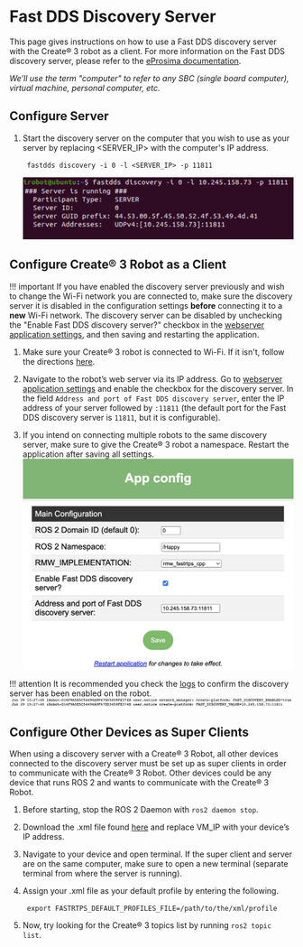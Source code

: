 # Fast DDS Discovery Server

This page gives instructions on how to use a Fast DDS discovery server with the Create® 3 robot as a client.
For more information on the Fast DDS discovery server, please refer to the [eProsima documentation](https://fast-dds.docs.eprosima.com/en/latest/fastdds/ros2/discovery_server/ros2_discovery_server.html).

*We’ll use the term "computer" to refer to any SBC (single board computer), virtual machine, personal computer, etc.*

## Configure Server

1. Start the discovery server on the computer that you wish to use as your server by replacing <SERVER_IP> with the computer's IP address.

        fastdds discovery -i 0 -l <SERVER_IP> -p 11811
   
     ![](./data/fastdds.png)

## Configure Create® 3 Robot as a Client
!!! important
    If you have enabled the discovery server previously and wish to change the Wi-Fi network you are connected to, make sure the discovery server it is disabled in the configuration settings **before** connecting it to a **new** Wi-Fi network.
    The discovery server can be disabled by unchecking the "Enable Fast DDS discovery server?" checkbox in the [webserver application settings](../../webserver/application/), and then saving and restarting the application. 

1. Make sure your Create® 3 robot is connected to Wi-Fi. If it isn't, follow the directions [here](../provision/).

1. Navigate to the robot’s web server via its IP address.
Go to [webserver application settings](../../webserver/application/) and enable the checkbox for the discovery server.
In the field `Address and port of Fast DDS discovery server`, enter the IP address of your server followed by `:11811` (the default port for the Fast DDS discovery server is `11811`, but it is configurable).

1. If you intend on connecting multiple robots to the same discovery server, make sure to give the Create® 3 robot a namespace.
Restart the application after saving all settings.
  ![](./data/app-config.png)

!!! attention
      It is recommended you check the [logs](../../webserver/logs/) to confirm the discovery server has been enabled on the robot. ![](./data/logs.png)

## Configure Other Devices as Super Clients 
When using a discovery server with a Create® 3 Robot, all other devices connected to the discovery server must be set up as super clients in order to communicate with the Create® 3 Robot.
Other devices could be any device that runs ROS 2 and wants to communicate with the Create® 3 Robot.

1. Before starting, stop the ROS 2 Daemon with `ros2 daemon stop`.

1. Download the .xml file found [here](data/super_client_configuration_file.xml) and replace VM_IP with your device’s IP address.

1. Navigate to your device and open terminal. If the super client and server are on the same computer, make sure to open a new terminal (separate terminal from where the server is running).

1. Assign your .xml file as your default profile by entering the following.

        export FASTRTPS_DEFAULT_PROFILES_FILE=/path/to/the/xml/profile

1. Now, try looking for the Create® 3 topics list by running `ros2 topic list`.
